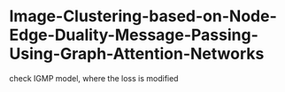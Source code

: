 # Image-Clustering-based-on-Node-Edge-Duality-Message-Passing-Using-Graph-Attention-Networks

check IGMP model, where the loss is modified